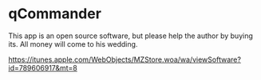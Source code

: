 qCommander
==========

This app is an open source software, but please help the author by buying its. All money will come to his wedding.

https://itunes.apple.com/WebObjects/MZStore.woa/wa/viewSoftware?id=789606917&mt=8



